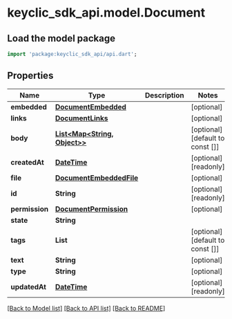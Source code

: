 # keyclic_sdk_api.model.Document

## Load the model package
```dart
import 'package:keyclic_sdk_api/api.dart';
```

## Properties
Name | Type | Description | Notes
------------ | ------------- | ------------- | -------------
**embedded** | [**DocumentEmbedded**](DocumentEmbedded.md) |  | [optional] 
**links** | [**DocumentLinks**](DocumentLinks.md) |  | [optional] 
**body** | [**List<Map<String, Object>>**](Map.md) |  | [optional] [default to const []]
**createdAt** | [**DateTime**](DateTime.md) |  | [optional] [readonly] 
**file** | [**DocumentEmbeddedFile**](DocumentEmbeddedFile.md) |  | [optional] 
**id** | **String** |  | [optional] [readonly] 
**permission** | [**DocumentPermission**](DocumentPermission.md) |  | [optional] 
**state** | **String** |  | 
**tags** | **List<String>** |  | [optional] [default to const []]
**text** | **String** |  | [optional] 
**type** | **String** |  | [optional] 
**updatedAt** | [**DateTime**](DateTime.md) |  | [optional] [readonly] 

[[Back to Model list]](../README.md#documentation-for-models) [[Back to API list]](../README.md#documentation-for-api-endpoints) [[Back to README]](../README.md)


